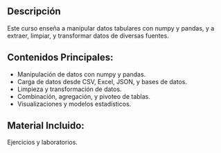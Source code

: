 ## Descripción
Este curso enseña a manipular datos tabulares con numpy y pandas, y a extraer, limpiar, y transformar datos de diversas fuentes.

## Contenidos Principales:
- Manipulación de datos con numpy y pandas.
- Carga de datos desde CSV, Excel, JSON, y bases de datos.
- Limpieza y transformación de datos.
- Combinación, agregación, y pivoteo de tablas.
- Visualizaciones y modelos estadísticos.
  
## Material Incluido:
Ejercicios y laboratorios.
